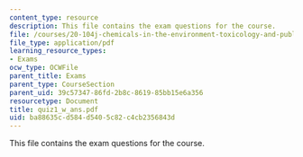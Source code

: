 ```yaml
---
content_type: resource
description: This file contains the exam questions for the course.
file: /courses/20-104j-chemicals-in-the-environment-toxicology-and-public-health-be-104j-spring-2005/ba88635cd584d5405c82c4cb2356843d_quiz1_w_ans.pdf
file_type: application/pdf
learning_resource_types:
- Exams
ocw_type: OCWFile
parent_title: Exams
parent_type: CourseSection
parent_uid: 39c57347-86fd-2b8c-8619-85bb15e6a356
resourcetype: Document
title: quiz1_w_ans.pdf
uid: ba88635c-d584-d540-5c82-c4cb2356843d
---
```

This file contains the exam questions for the course.

